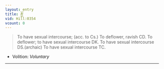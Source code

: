 ```yaml
---
layout: entry
title: རྒྱོ་
vid: Hill:0354
vcount: 0
---
```

> To have sexual intercourse; (acc\. to Cs\.) To deflower, ravish CD\. To deflower; to have sexual intercourse DK\. To have sexual intercourse DS\.(archaic) To have sexual intercourse TC\.

* Volition: _Voluntary_

---

